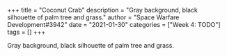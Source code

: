 +++
title = "Coconut Crab"
description = "Gray background, black silhouette of palm tree and grass."
author = "Space Warfare Development#3942"
date = "2021-01-30"
categories = ["Week 4: TODO"]
tags = []
+++

Gray background, black silhouette of palm tree and grass.
